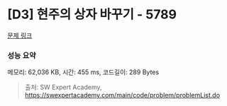 # [D3] 현주의 상자 바꾸기 - 5789 

[문제 링크](https://swexpertacademy.com/main/code/problem/problemDetail.do?contestProbId=AWYygN36Qn8DFAVm) 

### 성능 요약

메모리: 62,036 KB, 시간: 455 ms, 코드길이: 289 Bytes



> 출처: SW Expert Academy, https://swexpertacademy.com/main/code/problem/problemList.do